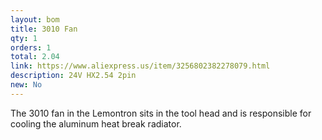 ```yaml
---
layout: bom
title: 3010 Fan
qty: 1
orders: 1
total: 2.04
link: https://www.aliexpress.us/item/3256802382278079.html
description: 24V HX2.54 2pin
new: No
---
```


The 3010 fan in the Lemontron sits in the tool head and is responsible for cooling the aluminum heat break radiator.